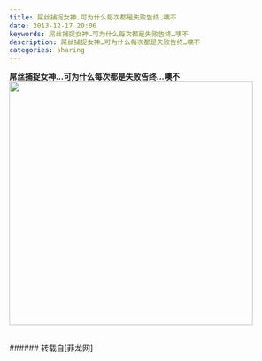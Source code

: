 ```yaml
---
title: 屌丝捕捉女神…可为什么每次都是失败告终…噢不
date: 2013-12-17 20:06
keywords: 屌丝捕捉女神…可为什么每次都是失败告终…噢不
description: 屌丝捕捉女神…可为什么每次都是失败告终…噢不
categories: sharing
---
```

<td class="t_f" id="postmessage_85090">

<strong>屌丝捕捉女神…可为什么每次都是失败告终…噢不</strong><img alt="" border="0" class="zoom" data-cf-modified-d427168e362b2db192b8c354-="" file="http://ww1.sinaimg.cn/bmiddle/714f6e9ftw1dqliq8nrn5j.jpg" id="aimg_VVYOC" onclick="" onmouseover="" src="http://ww1.sinaimg.cn/bmiddle/714f6e9ftw1dqliq8nrn5j.jpg" width="440"/><br/>
<br/>
</td>
###### 转载自[菲龙网]